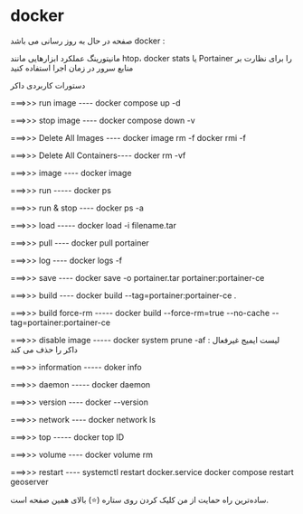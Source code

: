 # docker

صفحه در حال به روز رسانی می باشد
docker :

مانیتورینگ عملکرد
ابزارهایی مانند htop، docker stats یا Portainer را برای نظارت بر منابع سرور در زمان اجرا استفاده کنید

دستورات کاربردی داکر


===>>> run image ----
docker compose up -d

===>>> stop image ----
docker compose down -v

===>>>  Delete All Images  ----
docker image rm -f 
docker rmi -f 

===>>> Delete All Containers----
docker rm -vf

===>>> image ----
docker image

===>>> run -----
docker ps

===>>> run & stop ----
docker ps -a

===>>> load -----
docker load -i filename.tar

===>>> pull ----
docker pull portainer

===>>> log ----
docker logs -f <name container>

===>>> save ----
docker save -o portainer.tar portainer:portainer-ce

===>>> build ----
docker build --tag=portainer:portainer-ce . 

===>>> build force-rm -----
docker build --force-rm=true --no-cache --tag=portainer:portainer-ce

===>>> disable image -----
docker system prune -af  : لیست ایمیج غیرفعال داکر را حذف می کند

===>>> information -----
doker info

===>>> daemon -----
docker daemon

===>>> version ----
docker --version

===>>> network ----
docker network ls

===>>> top -----
docker top ID

===>>> volume ----
docker volume rm

===>>> restart ----
systemctl restart docker.service
docker compose restart geoserver


ساده‌ترین راه حمایت از من کلیک کردن روی ستاره (⭐) بالای همین صفحه است.
